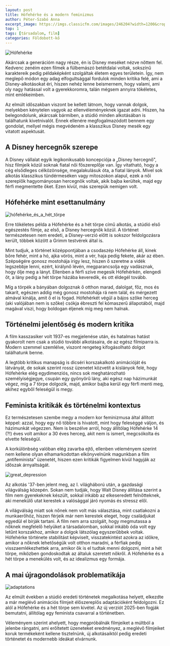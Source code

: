 ```yaml
---
layout: post
title: Hófehérke és a modern feminizmus
author: Péter-Szabó Anna
excerpt_image: https://imgs.classicfm.com/images/246204?width=1200&crop=16_9&signature=fDLBLBD4U87REDAFvmhm_uTZDLk=
top: 1
tags: [társadalom, film]
categories: Földobott-kő
---
```


![Hófehérke](https://imgs.classicfm.com/images/246204?width=1200&crop=16_9&signature=fDLBLBD4U87REDAFvmhm_uTZDLk=)

Akárcsak a generációm nagy része, én is Disney meséket nézve nőttem fel. Kedvenc zenéim ezen filmek a fülbemászó betétdalai voltak, sokszínű karaktereik pedig példaképként szolgáltak életem egyes területein. Így, nem meglepő módon egy adag elfogultsággal fordulok minden kritika felé, ami a Disney-alkotásokat éri, hiszen nehéz lenne beismernem, hogy valami, ami oly nagy hatással volt a gyerekkoromra, talán mégsem annyira tökéletes, mint emlékeimben. 

Az elmúlt időszakban viszont be kellett látnom, hogy vannak dolgok, melyekben kénytelen vagyok az ellenvéleményeknek igazat adni. Hiszen, ha belegondolunk, akárcsak bármiben, a stúdió minden alkotásában is találhatunk kivetnivalót. Ennek ellenére megfogalmazódott bennem egy gondolat, mellyel mégis megvédeném a klasszikus Disney mesék egy vitatott aspektusát.

## A Disney hercegnők szerepe

A Disney vállalat egyik legikonikusabb koncepciója a „Disney hercegnő", hisz filmjeik közül soknak fiatal női főszereplője van. Így vitatható, hogy a cég elsődleges célközönsége, megalakulásuk óta, a fiatal lányok. Mivel sok alkotás klasszikus tündérmeséken vagy mítoszokon alapul, ezek a női szereplők hagyományosan hercegnők voltak, akik bajba kerültek, majd egy férfi megmentette őket. Ezen kívül, más szerepük nemigen volt.

## Hófehérke mint esettanulmány

![hófehérke_és_a_hét_törpe](https://www.mafab.hu/static/2019t/139/01/12151_1558307714.9346.jpg)

Erre tökéletes példa a Hófehérke és a hét törpe című alkotás, a stúdió első egészestés filmje, az első, a Disney hercegnők közül. A történet természetesen nem eredeti, a Disney-verzió előtt is sokszor feldolgozásra került, többek között a Grimm testvérek által is. 

Mint tudjuk, a történet középpontjában a csodaszép Hófehérke áll, kinek bőre fehér, mint a hó, ajka vörös, mint a vér, haja pedig fekete, akár az ében. Szépségére gonosz mostohája irigy lesz, hiszen ő szeretne a vidék legszebbje lenni, ezért, királynő lévén, megparancsolja egy vadásznak, hogy ölje meg a lányt. Ellenben a férfi szíve megesik Hófehérkén, elengedi őt, a lány pedig a hét törpe házába keveredik, és ott éldegél tovább.

Míg a törpék a bányában dolgoznak ő otthon marad, dalolgat, főz, mos és takarít, egészen addig még gonosz mostohája rá nem talál, és mérgezett almával kínálja, amit ő el is fogad. Hófehérkét végül a bájos szőke herceg (aki valójában nem is szőke) csókja ébreszti fel kómaszerű állapotából, majd magával viszi, hogy boldogan éljenek míg meg nem halnak.

## Történelmi jelentőség és modern kritika

A film kasszasiker volt 1937-es megjelenése után, és hatalmas hatást gyakorolt nem csak a stúdió további alkotásaira, de az egész filmiparra is. Modern szemmel szemlélve, viszont rengeteg kifogásolható dolgot találhatunk benne. 

A legtöbb kritikus manapság is dicséri korszakalkotó animációját és látványát, de sokak szerint rossz üzenetet közvetít a kislányok felé, hogy Hófehérke elég egydimenziós, nincs sok meghatározható személyiségjegye, csupán egy gyönyörű lány, aki egész nap házimunkát végez, míg a 7 törpe dolgozik, majd, amikor bajba kerül egy férfi menti meg, akihez egyből feleségül is megy.

## Feminista kritikák és történelmi kontextus

Ez természetesen szembe megy a modern kor feminizmusa által állított képpel: azzal, hogy egy nő többre is hivatott, mint hogy feleséggé váljon, és házimunkát végezzen. Nem is beszélve arról, hogy állítólag Hófehérke 14 (?!) éves volt amikor a 30 éves herceg, akit nem is ismert, megcsókolta és elvette feleségül. 

A korkülönbség valóban elég zavarba ejtő, ellenben véleményem szerint nem kellene olyan elhamarkodottan elkönyvelnünk magunkban a film „antifeminista" üzenetét, hiszen ezen kritikák figyelmen kívül hagyják az időszak árnyaltságát. 

![great_depression](https://www.usnews.com/dims4/USNEWS/bb86547/2147483647/resize/1200x%3E/quality/85/?url=http:%2F%2Fmedia.beam.usnews.com%2Fd8%2F0e%2F7b88023b45e8911f1a4b8e25c0d5%2Fgreat-depression-01.JPG)

Az alkotás '37-ben jelent meg, az I. világháború után, a gazdasági világválság közepén. Sokan nem tudják, hogy Walt Disney állítása szerint a film nem gyerekeknek készült, sokkal inkább az elkeseredett felnőtteknek, aki menekülő utat kerestek a valósággal járó nyomás és stressz elől. 

A világválság miatt sok nőnek nem volt más választása, mint csatlakozni a munkaerőhöz, hiszen férjeik már nem kerestek eleget, hogy családjukat egyedül el bírják tartani. A film nem arra szolgált, hogy megmutassa a nőknek megfelelő helyüket a társadalomban, sokkal inkább óda volt egy letűnt korszakhoz, amikor a dolgok látszólag egyszerűbbek voltak. Hófehérke története stabilitást képviselt, visszatekintést azokra az időkre, amikor a nőknek lehetőségük volt otthon maradni, a férfiak pedig visszaemlékezhettek arra, amikor ők is el tudtak menni dolgozni, mint a hét törpe, miközben gondoskodtak az általuk szeretett nőkről. A Hófehérke és a hét törpe a menekülés volt, és az idealizmus egy formája.

## A mai újragondolások problematikája

![adaptations](https://beniciapaw.com/wp-content/uploads/2022/10/disney-live-action.jpg)

Az elmúlt években a stúdió eredeti történetek megalkotása helyett, elkezdte a már meglévő animációs filmjeit élőszereplős adaptációként feldolgozni. Ez alól a Hófehérke és a hét törpe sem kivétel. Az új verziót 2025-ben fogják bemutatni, állítólag egy feminista csavarral a történetben. 

Véleményem szerint ahelyett, hogy megpróbálnák filmjeiket a múltból a jelenbe rángatni, ami erőltetett üzeneteket eredményez, a meglévő filmjeiket koruk termékeként kellene tisztelnünk, új alkotásaiktól pedig eredeti történetet és modernebb ideákat elvárnunk.